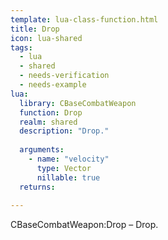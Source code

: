 ```yaml
---
template: lua-class-function.html
title: Drop
icon: lua-shared
tags:
  - lua
  - shared
  - needs-verification
  - needs-example
lua:
  library: CBaseCombatWeapon
  function: Drop
  realm: shared
  description: "Drop."
  
  arguments:
    - name: "velocity"
      type: Vector
      nillable: true
  returns:
    
---
```


<div class="lua__search__keywords">
CBaseCombatWeapon:Drop &#x2013; Drop.
</div>
